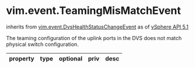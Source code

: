 vim.event.TeamingMisMatchEvent
==============================
inherits from [vim.event.DvsHealthStatusChangeEvent](docs/vim.event.DvsHealthStatusChangeEvent.md)
as of [vSphere API 5.1](vim.version.md#vim.version.version8)


The teaming configuration of the uplink ports in the DVS   does not match physical switch configuration.

| property | type | optional | priv | desc |
|:---------|:-----|:---------|:-----|:-----|


